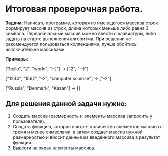 # Итоговая проверочная работа.

**Задача:** Написать программу, которая из имеющегося массива строк формирует массив из строк, длина которых меньше либо равна 3 символа. Первоначальный массив можно ввести с клавиатуры, либо задать на старте выполнения алгоритма. При решении не рекомендуется пользоваться коллекциями, лучше обойтись исключительно массивами.

**Примеры:** 

["hello", "2", "world", ":-)"] -> ["2", ":-)"]

["1234", "1567", "-2", "computer sciense"] -> ["-2"]

["Russia", "Denmark", "Kazan"] -> []


## Для решения данной задачи нужно:

1. Создать массив (размерность и элементы массива запросить у пользователя). 
2. Создать функцию, которая считает количество элементов массива с тремя и менее символами, а затем создает массив нужной размерностью и вносит данные из введенного массива в результат функции.
3. Вывести на экран элементы массива.

